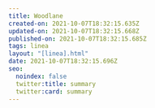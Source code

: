 ```yaml
---
title: Woodlane
created-on: 2021-10-07T18:32:15.635Z
updated-on: 2021-10-07T18:32:15.668Z
published-on: 2021-10-07T18:32:15.685Z
tags: linea
layout: "[linea].html"
date: 2021-10-07T18:32:15.696Z
seo:
  noindex: false
  twitter:title: summary
  twitter:card: summary
---
```

